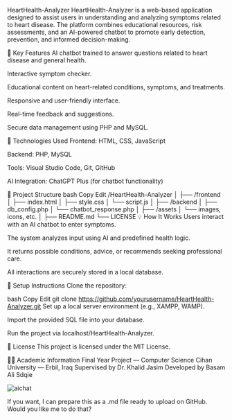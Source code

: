 HeartHealth-Analyzer
HeartHealth-Analyzer is a web-based application designed to assist users in understanding and analyzing symptoms related to heart disease. The platform combines educational resources, risk assessments, and an AI-powered chatbot to promote early detection, prevention, and informed decision-making.

🧠 Key Features
AI chatbot trained to answer questions related to heart disease and general health.

Interactive symptom checker.

Educational content on heart-related conditions, symptoms, and treatments.

Responsive and user-friendly interface.

Real-time feedback and suggestions.

Secure data management using PHP and MySQL.

🚀 Technologies Used
Frontend: HTML, CSS, JavaScript

Backend: PHP, MySQL

Tools: Visual Studio Code, Git, GitHub

AI Integration: ChatGPT Plus (for chatbot functionality)

📁 Project Structure
bash
Copy
Edit
/HeartHealth-Analyzer
│
├── /frontend
│   ├── index.html
│   ├── style.css
│   └── script.js
│
├── /backend
│   ├── db_config.php
│   └── chatbot_response.php
│
├── /assets
│   └── images, icons, etc.
│
├── README.md
└── LICENSE
💡 How It Works
Users interact with an AI chatbot to enter symptoms.

The system analyzes input using AI and predefined health logic.

It returns possible conditions, advice, or recommends seeking professional care.

All interactions are securely stored in a local database.

🔧 Setup Instructions
Clone the repository:

bash
Copy
Edit
git clone https://github.com/yourusername/HeartHealth-Analyzer.git
Set up a local server environment (e.g., XAMPP, WAMP).

Import the provided SQL file into your database.

Run the project via localhost/HeartHealth-Analyzer.

📄 License
This project is licensed under the MIT License.

👨‍🎓 Academic Information
Final Year Project — Computer Science
Cihan University — Erbil, Iraq
Supervised by Dr. Khalid Jasim
Developed by Basam Ali Sdqie

![aichat](https://github.com/user-attachments/assets/9ecffa88-688a-4af1-9feb-d820d399b52d)

If you want, I can prepare this as a .md file ready to upload on GitHub. Would you like me to do that?

